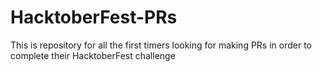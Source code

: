 # HacktoberFest-PRs
This is repository for all the first timers looking for making PRs in order to complete their HacktoberFest challenge 
